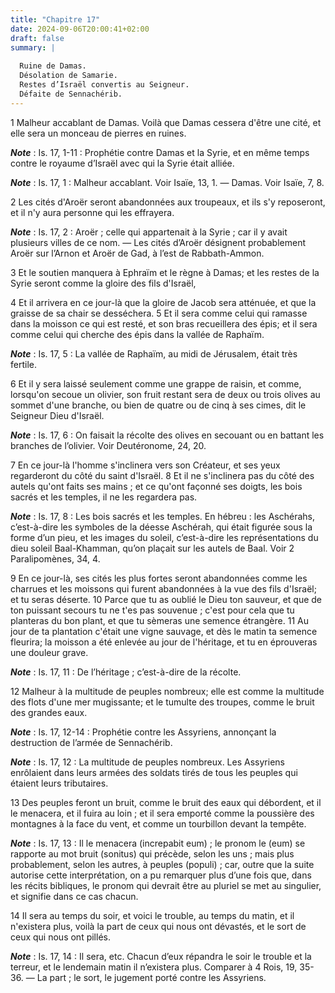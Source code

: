 ```yaml
---
title: "Chapitre 17"
date: 2024-09-06T20:00:41+02:00
draft: false
summary: |
  
  Ruine de Damas.
  Désolation de Samarie.
  Restes d’Israël convertis au Seigneur.
  Défaite de Sennachérib.
---
```



1 Malheur accablant de Damas. Voilà que Damas cessera d'être une cité, et elle sera un monceau de pierres en ruines.

***Note*** :  Is. 17, 1-11 : Prophétie contre Damas et la Syrie, et en même temps contre le royaume d’Israël avec qui la Syrie était alliée.

***Note*** :  Is. 17, 1 : Malheur accablant. Voir Isaïe, 13, 1. ― Damas. Voir Isaïe, 7, 8.


2 Les cités d'Aroër seront abandonnées aux troupeaux, et ils s'y reposeront, et il n'y aura personne qui les effrayera.

***Note*** :  Is. 17, 2 : Aroër ; celle qui appartenait à la Syrie ; car il y avait plusieurs villes de ce nom. ― Les cités d’Aroër désignent probablement Aroër sur l’Arnon et Aroër de Gad, à l’est de Rabbath-Ammon.

3 Et le soutien manquera à Ephraïm et le règne à Damas; et les restes de la Syrie seront comme la gloire des fils d'Israël,


4 Et il arrivera en ce jour-là que la gloire de Jacob sera atténuée, et que la graisse de sa chair se desséchera. 5 Et il sera comme celui qui ramasse dans la moisson ce qui est resté, et son bras recueillera des épis; et il sera comme celui qui cherche des épis dans la vallée de Raphaïm.

***Note*** :  Is. 17, 5 : La vallée de Raphaïm, au midi de Jérusalem, était très fertile.

6 Et il y sera laissé seulement comme une grappe de raisin, et comme, lorsqu'on secoue un olivier, son fruit restant sera de deux ou trois olives au sommet d'une branche, ou bien de quatre ou de cinq à ses cimes, dit le Seigneur Dieu d'Israël.

***Note*** :  Is. 17, 6 : On faisait la récolte des olives en secouant ou en battant les branches de l’olivier. Voir Deutéronome, 24, 20.


7 En ce jour-là l'homme s'inclinera vers son Créateur, et ses yeux regarderont du côté du saint d'Israël. 8 Et il ne s'inclinera pas du côté des autels qu'ont faits ses mains ; et ce qu'ont façonné ses doigts, les bois sacrés et les temples, il ne les regardera pas.

***Note*** :  Is. 17, 8 : Les bois sacrés et les temples. En hébreu : les Aschérahs, c’est-à-dire les symboles de la déesse Aschérah, qui était figurée sous la forme d’un pieu, et les images du soleil, c’est-à-dire les représentations du dieu soleil Baal-Khamman, qu’on plaçait sur les autels de Baal. Voir 2 Paralipomènes, 34, 4.


9 En ce jour-là, ses cités les plus fortes seront abandonnées comme les charrues et les moissons qui furent abandonnées à la vue des fils d'Israël; et tu seras déserte. 10 Parce que tu as oublié le Dieu ton sauveur, et que de ton puissant secours tu ne t'es pas souvenue ; c'est pour cela que tu planteras du bon plant, et que tu sèmeras une semence étrangère. 11 Au jour de ta plantation c'était une vigne sauvage, et dès le matin ta semence fleurira; la moisson a été enlevée au jour de l'héritage, et tu en éprouveras une douleur grave.

***Note*** :  Is. 17, 11 : De l’héritage ; c’est-à-dire de la récolte.


12 Malheur à la multitude de peuples nombreux; elle est comme la multitude des flots d'une mer mugissante; et le tumulte des troupes, comme le bruit des grandes eaux.

***Note*** :  Is. 17, 12-14 : Prophétie contre les Assyriens, annonçant la destruction de l’armée de Sennachérib.

***Note*** :  Is. 17, 12 : La multitude de peuples nombreux. Les Assyriens enrôlaient dans leurs armées des soldats tirés de tous les peuples qui étaient leurs tributaires.

13 Des peuples feront un bruit, comme le bruit des eaux qui débordent, et il le menacera, et il fuira au loin ; et il sera emporté comme la poussière des montagnes à la face du vent, et comme un tourbillon devant la tempête.

***Note*** :  Is. 17, 13 : Il le menacera (increpabit eum) ; le pronom le (eum) se rapporte au mot bruit (sonitus) qui précède, selon les uns ; mais plus probablement, selon les autres, à peuples (populi) ; car, outre que la suite autorise cette interprétation, on a pu remarquer plus d’une fois que, dans les récits bibliques, le pronom qui devrait être au pluriel se met au singulier, et signifie dans ce cas chacun.

14 Il sera au temps du soir, et voici le trouble, au temps du matin, et il n'existera plus, voilà la part de ceux qui nous ont dévastés, et le sort de ceux qui nous ont pillés.

***Note*** :  Is. 17, 14 : Il sera, etc. Chacun d’eux répandra le soir le trouble et la terreur, et le lendemain matin il n’existera plus. Comparer à 4 Rois, 19, 35-36. ― La part ; le sort, le jugement porté contre les Assyriens.

